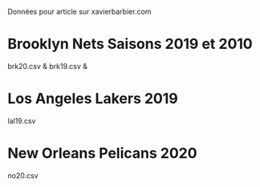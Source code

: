 Données pour article sur xavierbarbier.com

# Brooklyn Nets Saisons 2019 et 2010
brk20.csv & brk19.csv & 

# Los Angeles Lakers 2019
lal19.csv

# New Orleans Pelicans 2020
no20.csv


